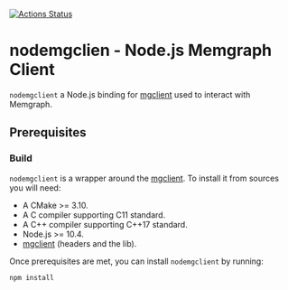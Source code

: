 [![Actions Status](https://github.com/memgraph/nodemgclient/workflows/CI/badge.svg)](https://github.com/memgraph/nodemgclient/actions)

# nodemgclien - Node.js Memgraph Client

`nodemgclient` a Node.js binding for
[mgclient](https://github.com/memgraph/mgclient) used to interact with
Memgraph.

## Prerequisites

### Build

`nodemgclient` is a wrapper around the
[mgclient](https://github.com/memgraph/mgclient). To install it from
sources you will need:

* A CMake >= 3.10.
* A C compiler supporting C11 standard.
* A C++ compiler supporting C++17 standard.
* Node.js >= 10.4.
* [mgclient](https://github.com/memgraph/mgclient) (headers and the lib).

Once prerequisites are met, you can install `nodemgclient` by running:

```bash
npm install
```
